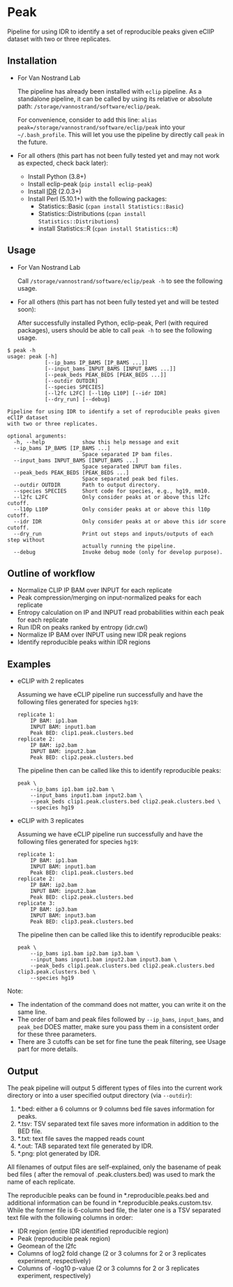 # Peak

Pipeline for using IDR to identify a set of reproducible peaks given eClIP dataset with two or three replicates.

## Installation
- For Van Nostrand Lab

    The pipeline has already been installed with `eclip` pipeline. As a standalone pipeline, 
    it can be called by using its relative or absolute path: 
    `/storage/vannostrand/software/eclip/peak`. 
  
    For convenience, consider to add this line: 
    `alias peak=/storage/vannostrand/software/eclip/peak` into your `~/.bash_profile`. This 
    will let you use the pipeline by directly call `peak` in the future.


- For all others (this part has not been fully tested yet and may not work as expected, check back later):
    - Install Python (3.8+)
    - Install eclip-peak (`pip install eclip-peak`)
    - Install [IDR](https://github.com/nboley/idr) (2.0.3+)
    - Install Perl (5.10.1+) with the following packages:
        - Statistics::Basic (`cpan install Statistics::Basic`)
        - Statistics::Distributions (`cpan install Statistics::Distributions`)
        - install Statistics::R (`cpan install Statistics::R`)
    
## Usage
- For Van Nostrand Lab
  
    Call `/storage/vannostrand/software/eclip/peak -h` to see the following usage. 


- For all others (this part has not been fully tested yet and will be tested soon):

    After successfully installed Python, eclip-peak, Perl (with required packages), 
    users should be able to call `peak -h` to see the following usage. 
  
```shell
$ peak -h
usage: peak [-h] 
            [--ip_bams IP_BAMS [IP_BAMS ...]] 
            [--input_bams INPUT_BAMS [INPUT_BAMS ...]] 
            [--peak_beds PEAK_BEDS [PEAK_BEDS ...]] 
            [--outdir OUTDIR] 
            [--species SPECIES] 
            [--l2fc L2FC] [--l10p L10P] [--idr IDR] 
            [--dry_run] [--debug]

Pipeline for using IDR to identify a set of reproducible peaks given eClIP dataset 
with two or three replicates.

optional arguments:
  -h, --help            show this help message and exit
  --ip_bams IP_BAMS [IP_BAMS ...]
                        Space separated IP bam files.
  --input_bams INPUT_BAMS [INPUT_BAMS ...]
                        Space separated INPUT bam files.
  --peak_beds PEAK_BEDS [PEAK_BEDS ...]
                        Space separated peak bed files.
  --outdir OUTDIR       Path to output directory.
  --species SPECIES     Short code for species, e.g., hg19, mm10.
  --l2fc L2FC           Only consider peaks at or above this l2fc cutoff.
  --l10p L10P           Only consider peaks at or above this l10p cutoff.
  --idr IDR             Only consider peaks at or above this idr score cutoff.
  --dry_run             Print out steps and inputs/outputs of each step without 
                        actually running the pipeline.
  --debug               Invoke debug mode (only for develop purpose).

```
  
## Outline of workflow
 - Normalize CLIP IP BAM over INPUT for each replicate
 - Peak compression/merging on input-normalized peaks for each replicate
 - Entropy calculation on IP and INPUT read probabilities within each peak for each replicate
 - Run IDR on peaks ranked by entropy (idr.cwl)
 - Normalize IP BAM over INPUT using new IDR peak regions
 - Identify reproducible peaks within IDR regions

## Examples

- eCLIP with 2 replicates
    
    Assuming we have eCLIP pipeline run successfully and have the following files generated 
    for species `hg19`:
    ```
    replicate 1:
        IP BAM: ip1.bam
        INPUT BAM: input1.bam
        Peak BED: clip1.peak.clusters.bed
    replicate 2:
        IP BAM: ip2.bam
        INPUT BAM: input2.bam
        Peak BED: clip2.peak.clusters.bed
    ```
  
    The pipeline then can be called like this to identify reproducible peaks:
    ```shell
    peak \
        --ip_bams ip1.bam ip2.bam \
        --input_bams input1.bam input2.bam \
        --peak_beds clip1.peak.clusters.bed clip2.peak.clusters.bed \
        --species hg19
    ```
  
- eCLIP with 3 replicates
    
    Assuming we have eCLIP pipeline run successfully and have the following files generated 
    for species `hg19`:
    ```
    replicate 1:
        IP BAM: ip1.bam
        INPUT BAM: input1.bam
        Peak BED: clip1.peak.clusters.bed
    replicate 2:
        IP BAM: ip2.bam
        INPUT BAM: input2.bam
        Peak BED: clip2.peak.clusters.bed
    replicate 3:
        IP BAM: ip3.bam
        INPUT BAM: input3.bam
        Peak BED: clip3.peak.clusters.bed
    ```
  
    The pipeline then can be called like this to identify reproducible peaks:
    ```shell
    peak \
        --ip_bams ip1.bam ip2.bam ip3.bam \
        --input_bams input1.bam input2.bam input3.bam \
        --peak_beds clip1.peak.clusters.bed clip2.peak.clusters.bed clip3.peak.clusters.bed \
        --species hg19
    ```
Note:

 - The indentation of the command does not matter, you can write it on the same line.
 - The order of bam and peak files followed by `--ip_bams`, `input_bams`, and `peak_bed` 
DOES matter, make sure you pass them in a consistent order for these three parameters.
 - There are 3 cutoffs can be set for fine tune the peak filtering, see Usage part for 
more details.
   
## Output
The peak pipeline will output 5 different types of files into the current work directory 
or into a user specified output directory (via `--outdir`):
1. *.bed: either a 6 columns or 9 columns bed file saves information for peaks.
2. *.tsv: TSV separated text file saves more information in addition to the BED file.
3. *.txt: text file saves the mapped reads count
4. *.out: TAB separated text file generated by IDR.
5. *.png: plot generated by IDR.

All filenames of output files are self-explained, only the basename of peak bed files (
after the removal of .peak.clusters.bed) was used to mark the name of each replicate.

The reproducible peaks can be found in 
*.reproducible.peaks.bed and additional information can be found in *.reproducible.peaks.custom.tsv.
While the former file is 6-column bed file, the later one is a TSV separated text file with the 
following columns in order:
- IDR region (entire IDR identified reproducible region)
- Peak (reproducible peak region)
- Geomean of the l2fc
- Columns of log2 fold change (2 or 3 columns for 2 or 3 replicates experiment, respectively)
- Columns of -log10 p-value (2 or 3 columns for 2 or 3 replicates experiment, respectively)
